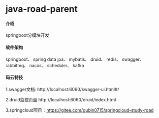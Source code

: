 # java-road-parent

#### 介绍
springboot分模块开发

#### 软件架构
springboot、
spring data jpa、
mybatis、
druid、
redis、
swagger、
rabbitmq、
nacos、
scheduler、
kafka

#### 码云特技

1.swagger文档: http://localhost:6060/swagger-ui.html#/

2.druid监控页面 http://localhost:6060/druid/index.html

3.springcloud项目：https://gitee.com/gubin0715/springcloud-study-road